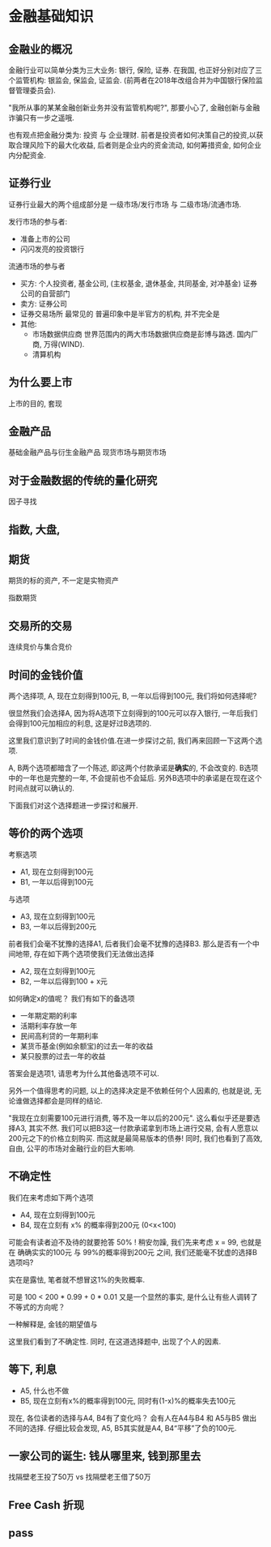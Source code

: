 # 金融基础知识

## 金融业的概况

金融行业可以简单分类为三大业务: 银行, 保险, 证券. 在我国, 也正好分别对应了三个监管机构: 银监会, 保监会, 证监会. (前两者在2018年改组合并为中国银行保险监督管理委员会).

"我所从事的某某金融创新业务并没有监管机构呢?", 那要小心了, 金融创新与金融诈骗只有一步之遥哦.

也有观点把金融分类为: 投资 与 企业理财. 前者是投资者如何决策自己的投资,以获取合理风险下的最大化收益, 后者则是企业内的资金流动, 如何筹措资金, 如何企业内分配资金.

## 证券行业

证券行业最大的两个组成部分是 一级市场/发行市场 与 二级市场/流通市场.

发行市场的参与者: 
- 准备上市的公司
- 闪闪发亮的投资银行

流通市场的参与者
- 买方: 
个人投资者, 基金公司, (主权基金, 退休基金, 共同基金, 对冲基金)
证券公司的自营部门
- 卖方:
证券公司
- 证券交易场所
最常见的
普遍印象中是半官方的机构, 并不完全是
- 其他: 
  - 市场数据供应商
    世界范围内的两大市场数据供应商是彭博与路透.
    国内厂商, 万得(WIND).
  - 清算机构

## 为什么要上市

上市的目的, 套现

## 金融产品
基础金融产品与衍生金融产品
现货市场与期货市场

## 对于金融数据的传统的量化研究
因子寻找

## 指数, 大盘, 

## 期货
期货的标的资产, 不一定是实物资产

指数期货

## 交易所的交易

连续竞价与集合竞价


## 时间的金钱价值

两个选择项, A, 现在立刻得到100元, B, 一年以后得到100元, 我们将如何选择呢?

很显然我们会选择A, 因为将A选项下立刻得到的100元可以存入银行, 一年后我们会得到100元加相应的利息, 这是好过B选项的.

这里我们意识到了时间的金钱价值.在进一步探讨之前, 我们再来回顾一下这两个选项.

A, B两个选项都暗含了一个陈述, 即这两个付款承诺是**确实**的, 不会改变的. B选项中的一年也是完整的一年, 不会提前也不会延后. 另外B选项中的承诺是在现在这个时间点就可以确认的.

下面我们对这个选择题进一步探讨和展开.

## 等价的两个选项

考察选项
- A1, 现在立刻得到100元
- B1, 一年以后得到100元

与选项
- A3, 现在立刻得到100元
- B3, 一年以后得到200元

前者我们会毫不犹豫的选择A1, 后者我们会毫不犹豫的选择B3. 那么是否有一个中间地带, 存在如下两个选项使我们无法做出选择
- A2, 现在立刻得到100元
- B2, 一年以后得到100 + x元

如何确定x的值呢？ 我们有如下的备选项
- 一年期定期的利率
- 活期利率存放一年
- 民间高利贷的一年期利率
- 某货币基金(例如余额宝)的过去一年的收益
- 某只股票的过去一年的收益

答案会是选项1, 请思考为什么其他备选项不可以. 

另外一个值得思考的问题, 以上的选择决定是不依赖任何个人因素的, 也就是说, 无论谁做选择都会是同样的结论.

"我现在立刻需要100元进行消费, 等不及一年以后的200元". 这么看似乎还是要选择A3, 其实不然. 我们可以把B3这一付款承诺拿到市场上进行交易, 会有人愿意以200元之下的价格立刻购买. 而这就是最简易版本的债券! 同时, 我们也看到了高效, 自由, 公平的市场对金融行业的巨大影响.

## 不确定性

我们在来考虑如下两个选项
- A4, 现在立刻得到100元
- B4, 现在立刻有 x% 的概率得到200元 (0<x<100)

可能会有读者迫不及待的就要抢答 50% ! 稍安勿躁, 我们先来考虑 x = 99, 也就是在 确确实实的100元 与 99%的概率得到200元 之间, 我们还能毫不犹虚的选择B选项吗?

实在是露怯, 笔者就不想冒这1%的失败概率.

可是 100 < 200 * 0.99 + 0 * 0.01 又是一个显然的事实, 是什么让有些人调转了不等式的方向呢？

一种解释是, 金钱的期望值与

这里我们看到了不确定性. 同时, 在这道选择题中, 出现了个人的因素.

## 等下, 利息

- A5, 什么也不做
- B5, 现在立刻有x%的概率得到100元, 同时有(1-x)%的概率失去100元

现在, 各位读者的选择与A4, B4有了变化吗？
会有人在A4与B4 和 A5与B5 做出不同的选择. 仔细比较会发现, A5, B5其实就是A4, B4“平移”了负的100元.


## 一家公司的诞生: 钱从哪里来, 钱到那里去

找隔壁老王投了50万 vs 找隔壁老王借了50万

## Free Cash 折现

## pass

